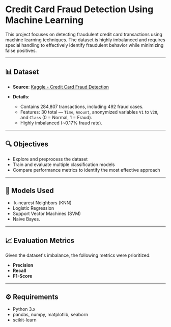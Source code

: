 # Credit Card Fraud Detection Using Machine Learning

This project focuses on detecting fraudulent credit card transactions using machine learning techniques. The dataset is highly imbalanced and requires special handling to effectively identify fraudulent behavior while minimizing false positives.

---

## 📊 Dataset

* **Source**: [Kaggle - Credit Card Fraud Detection](https://www.kaggle.com/datasets/dhanushnarayananr/credit-card-fraud)
* **Details**:

  * Contains 284,807 transactions, including 492 fraud cases.
  * Features: 30 total — `Time`, `Amount`, anonymized variables `V1` to `V28`, and `Class` (0 = Normal, 1 = Fraud).
  * Highly imbalanced (\~0.17% fraud rate).

---

## 🔍 Objectives

* Explore and preprocess the dataset
* Train and evaluate multiple classification models
* Compare performance metrics to identify the most effective approach

---

## 🧠 Models Used

*  k-nearest Neighbors (KNN)
* Logistic Regression
* Support Vector Machines (SVM)
* Naive Bayes.

---

## 📈 Evaluation Metrics

Given the dataset's imbalance, the following metrics were prioritized:

* **Precision**
* **Recall**
* **F1-Score**

---

## ⚙️ Requirements

* Python 3.x
* pandas, numpy, matplotlib, seaborn
* scikit-learn
